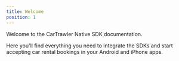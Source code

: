 ```yaml
---
title: Welcome
position: 1
---
```



Welcome to the CarTrawler Native SDK documentation.

Here you'll find everything you need to integrate the SDKs and start accepting car rental bookings in your Android and iPhone apps.